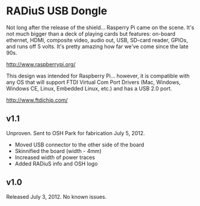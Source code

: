 RADiuS USB Dongle 
===

Not long after the release of the shield... Rasperry Pi came on the scene. It's not much bigger than a deck of playing cards but features: on-board ethernet, HDMI, composite video, audio out, USB, SD-card reader, GPIOs, and runs off 5 volts. It's pretty amazing how far we've come since the late 90s.

http://www.raspberrypi.org/

This design was intended for Raspberry Pi... however, it is compatible with any OS that will support FTDI Virtual Com Port Drivers (Mac, Windows, Windows CE, Linux, Embedded Linux, etc.) and has a USB 2.0 port.

http://www.ftdichip.com/


v1.1
---
Unproven. Sent to OSH Park for fabrication July 5, 2012.

 * Moved USB connector to the other side of the board
 * Skinnified the board (width - 4mm)
 * Increased width of power traces 
 * Added RADiuS info and OSH logo

v1.0
---
Released July 3, 2012. No known issues.

